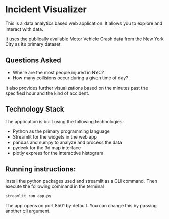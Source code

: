 # Incident Visualizer

This is a data analytics based web application. It allows you to explore and interact with data. 

It uses the publically available Motor Vehicle Crash data from the New York City as its primary dataset.

## Questions Asked
* Where are the most people injured in NYC?
* How many collisions occur during a given time of day?

It also provides further visualizations based on the minutes past the specified hour and the kind of accident.

## Technology Stack
The application is built using the following technologies:
* Python as the primary programming language
* Streamlit for the widgets in the web app
* pandas and numpy to analyze and process the data
* pydeck for the 3d map interface
* plotly express for the interactive histogram

## Running instructions:
Install the python packages used and streamlit as a CLI command. Then execute the following command in the terminal
```sh
streamlit run app.py
```

The app opens on port 8501 by default. You can change this by passing another cli argument.